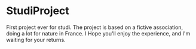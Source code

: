 # StudiProject
First project ever for studi. The project is based on a fictive association, doing a lot for nature in France. 
I Hope you'll enjoy the experience, and I'm waiting for your returns. 
